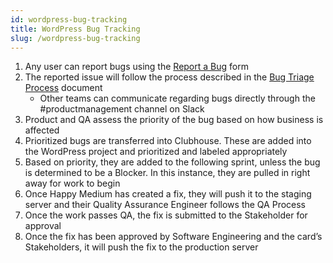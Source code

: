 ```yaml
---
id: wordpress-bug-tracking
title: WordPress Bug Tracking
slug: /wordpress-bug-tracking
---
```


1. Any user can report bugs using the [Report a Bug](https://forms.clickup.com/f/26xp3-1869/BHW6C6WM7PN3L23T35) form
1. The reported issue will follow the process described in the [Bug Triage Process](https://docs.google.com/document/d/174_yFcz6TYBf3NqLR_QBrlUEy5bzfAFLabjtfGddJb8/edit) document
    * Other teams can communicate regarding bugs directly through the #productmanagement channel on Slack
1. Product and QA assess the priority of the bug based on how business is affected
1. Prioritized bugs are transferred into Clubhouse. These are added into the WordPress project and prioritized and labeled appropriately
1. Based on priority, they are added to the following sprint, unless the bug is determined to be a Blocker. In this instance, they are pulled in right away for work to begin
1. Once Happy Medium has created a fix, they will push it to the staging server and their Quality Assurance Engineer follows the QA Process
1. Once the work passes QA, the fix is submitted to the Stakeholder for approval
1. Once the fix has been approved by Software Engineering and the card’s Stakeholders, it will push the fix to the production server
